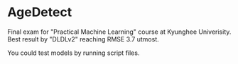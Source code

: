 # AgeDetect
Final exam for "Practical Machine Learning" course at Kyunghee Univerisity.
Best result by "DLDLv2" reaching RMSE 3.7 utmost.

You could test models by running script files.
